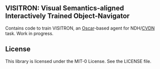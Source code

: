 ## VISITRON: Visual Semantics-aligned Interactively Trained Object-Navigator

Contains code to train VISITRON, an [Oscar](https://github.com/microsoft/Oscar)-based agent
for NDH/[CVDN](https://github.com/mmurray/cvdn) task.
Work in progress.

## License

This library is licensed under the MIT-0 License. See the LICENSE file.
